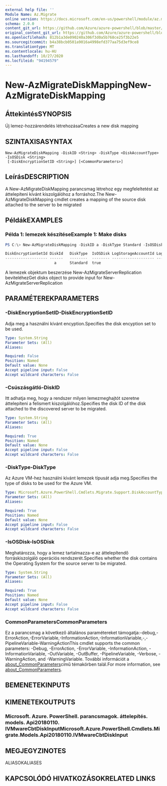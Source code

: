 ```yaml
---
external help file: ''
Module Name: Az.Migrate
online version: https://docs.microsoft.com/en-us/powershell/module/az.migrate/new-azmigratediskmapping
schema: 2.0.0
content_git_url: https://github.com/Azure/azure-powershell/blob/master/src/Migrate/help/New-AzMigrateDiskMapping.md
original_content_git_url: https://github.com/Azure/azure-powershell/blob/master/src/Migrate/help/New-AzMigrateDiskMapping.md
ms.openlocfilehash: 812b1a3de090240a306f3d0a5b768ce25f3b22e5
ms.sourcegitcommit: b4a38bcb0501a9016a4998efd377aa75d3ef9ce8
ms.translationtype: MT
ms.contentlocale: hu-HU
ms.lasthandoff: 10/27/2020
ms.locfileid: "94194579"
---
```

# <span data-ttu-id="9e48c-101">New-AzMigrateDiskMapping</span><span class="sxs-lookup"><span data-stu-id="9e48c-101">New-AzMigrateDiskMapping</span></span>

## <span data-ttu-id="9e48c-102">Áttekintés</span><span class="sxs-lookup"><span data-stu-id="9e48c-102">SYNOPSIS</span></span>
<span data-ttu-id="9e48c-103">Új lemez-hozzárendelés létrehozása</span><span class="sxs-lookup"><span data-stu-id="9e48c-103">Creates a new disk mapping</span></span>

## <span data-ttu-id="9e48c-104">SZINTAXISA</span><span class="sxs-lookup"><span data-stu-id="9e48c-104">SYNTAX</span></span>

```
New-AzMigrateDiskMapping -DiskID <String> -DiskType <DiskAccountType> -IsOSDisk <String>
 [-DiskEncryptionSetID <String>] [<CommonParameters>]
```

## <span data-ttu-id="9e48c-105">Leírás</span><span class="sxs-lookup"><span data-stu-id="9e48c-105">DESCRIPTION</span></span>
<span data-ttu-id="9e48c-106">A New-AzMigrateDiskMapping parancsmag létrehoz egy megfeleltetést az áttelepíteni kívánt kiszolgálóhoz a forráshoz.</span><span class="sxs-lookup"><span data-stu-id="9e48c-106">The New-AzMigrateDiskMapping cmdlet creates a mapping of the source disk attached to the server to be migrated</span></span>

## <span data-ttu-id="9e48c-107">Példák</span><span class="sxs-lookup"><span data-stu-id="9e48c-107">EXAMPLES</span></span>

### <span data-ttu-id="9e48c-108">Példa 1: lemezek készítése</span><span class="sxs-lookup"><span data-stu-id="9e48c-108">Example 1: Make disks</span></span>
```powershell
PS C:\> New-AzMigrateDiskMapping -DiskID a -DiskType Standard -IsOSDisk 'true'

DiskEncryptionSetId DiskId   DiskType  IsOSDisk LogStorageAccountId LogStorageAccountSasSecretName  
------------------- ------   --------  -------- ------------------- ------------------------------   
                      a      Standard  true  
```

<span data-ttu-id="9e48c-109">A lemezek objektum beszerzése New-AzMigrateServerReplication beviteléhez</span><span class="sxs-lookup"><span data-stu-id="9e48c-109">Get disks object to provide input for New-AzMigrateServerReplication</span></span>

## <span data-ttu-id="9e48c-110">PARAMÉTEREK</span><span class="sxs-lookup"><span data-stu-id="9e48c-110">PARAMETERS</span></span>

### <span data-ttu-id="9e48c-111">-DiskEncryptionSetID</span><span class="sxs-lookup"><span data-stu-id="9e48c-111">-DiskEncryptionSetID</span></span>
<span data-ttu-id="9e48c-112">Adja meg a használni kívánt encyption.</span><span class="sxs-lookup"><span data-stu-id="9e48c-112">Specifies the disk encyption set to be used.</span></span>

```yaml
Type: System.String
Parameter Sets: (All)
Aliases:

Required: False
Position: Named
Default value: None
Accept pipeline input: False
Accept wildcard characters: False
```

### <span data-ttu-id="9e48c-113">-Csúszásgátló</span><span class="sxs-lookup"><span data-stu-id="9e48c-113">-DiskID</span></span>
<span data-ttu-id="9e48c-114">Itt adhatja meg, hogy a rendszer milyen lemezmeghajtót szeretne áttelepíteni a felismert kiszolgálóhoz.</span><span class="sxs-lookup"><span data-stu-id="9e48c-114">Specifies the disk ID of the disk attached to the discovered server to be migrated.</span></span>

```yaml
Type: System.String
Parameter Sets: (All)
Aliases:

Required: True
Position: Named
Default value: None
Accept pipeline input: False
Accept wildcard characters: False
```

### <span data-ttu-id="9e48c-115">-DiskType</span><span class="sxs-lookup"><span data-stu-id="9e48c-115">-DiskType</span></span>
<span data-ttu-id="9e48c-116">Az Azure VM-hez használni kívánt lemezek típusát adja meg.</span><span class="sxs-lookup"><span data-stu-id="9e48c-116">Specifies the type of disks to be used for the Azure VM.</span></span>

```yaml
Type: Microsoft.Azure.PowerShell.Cmdlets.Migrate.Support.DiskAccountType
Parameter Sets: (All)
Aliases:

Required: True
Position: Named
Default value: None
Accept pipeline input: False
Accept wildcard characters: False
```

### <span data-ttu-id="9e48c-117">-IsOSDisk</span><span class="sxs-lookup"><span data-stu-id="9e48c-117">-IsOSDisk</span></span>
<span data-ttu-id="9e48c-118">Meghatározza, hogy a lemez tartalmazza-e az áttelepítendő forráskiszolgáló operációs rendszerét.</span><span class="sxs-lookup"><span data-stu-id="9e48c-118">Specifies whether the disk contains the Operating System for the source server to be migrated.</span></span>

```yaml
Type: System.String
Parameter Sets: (All)
Aliases:

Required: True
Position: Named
Default value: None
Accept pipeline input: False
Accept wildcard characters: False
```

### <span data-ttu-id="9e48c-119">CommonParameters</span><span class="sxs-lookup"><span data-stu-id="9e48c-119">CommonParameters</span></span>
<span data-ttu-id="9e48c-120">Ez a parancsmag a következő általános paramétereket támogatja:-debug,-ErrorAction,-ErrorVariable,-InformationAction,-InformationVariable,-,-PipelineVariable-WarningAction</span><span class="sxs-lookup"><span data-stu-id="9e48c-120">This cmdlet supports the common parameters: -Debug, -ErrorAction, -ErrorVariable, -InformationAction, -InformationVariable, -OutVariable, -OutBuffer, -PipelineVariable, -Verbose, -WarningAction, and -WarningVariable.</span></span> <span data-ttu-id="9e48c-121">További információt a [about_CommonParameters](http://go.microsoft.com/fwlink/?LinkID=113216)című témakörben talál.</span><span class="sxs-lookup"><span data-stu-id="9e48c-121">For more information, see [about_CommonParameters](http://go.microsoft.com/fwlink/?LinkID=113216).</span></span>

## <span data-ttu-id="9e48c-122">BEMENETEK</span><span class="sxs-lookup"><span data-stu-id="9e48c-122">INPUTS</span></span>

## <span data-ttu-id="9e48c-123">KIMENETEK</span><span class="sxs-lookup"><span data-stu-id="9e48c-123">OUTPUTS</span></span>

### <span data-ttu-id="9e48c-124">Microsoft. Azure. PowerShell. parancsmagok. áttelepítés. models. Api20180110. IVMwareCbtDiskInput</span><span class="sxs-lookup"><span data-stu-id="9e48c-124">Microsoft.Azure.PowerShell.Cmdlets.Migrate.Models.Api20180110.IVMwareCbtDiskInput</span></span>

## <span data-ttu-id="9e48c-125">MEGJEGYZI</span><span class="sxs-lookup"><span data-stu-id="9e48c-125">NOTES</span></span>

<span data-ttu-id="9e48c-126">ALIASOK</span><span class="sxs-lookup"><span data-stu-id="9e48c-126">ALIASES</span></span>

## <span data-ttu-id="9e48c-127">KAPCSOLÓDÓ HIVATKOZÁSOK</span><span class="sxs-lookup"><span data-stu-id="9e48c-127">RELATED LINKS</span></span>

